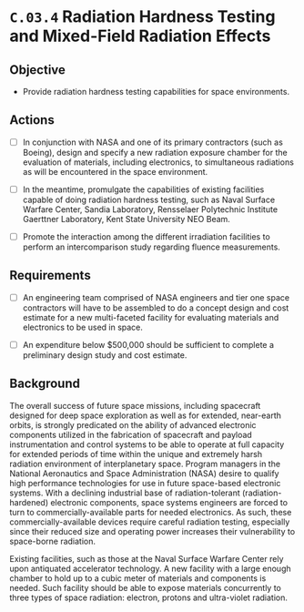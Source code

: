 # `C.03.4` Radiation Hardness Testing and Mixed-Field Radiation Effects

## Objective

- Provide radiation hardness testing capabilities for space environments.

## Actions

- [ ] In conjunction with NASA and one of its primary contractors (such as
Boeing), design and specify a new radiation exposure chamber for the evaluation
of materials, including electronics, to simultaneous radiations as will be
encountered in the space environment.

- [ ] In the meantime, promulgate the capabilities of existing facilities
capable of doing radiation hardness testing, such as Naval Surface Warfare
Center, Sandia Laboratory, Rensselaer Polytechnic Institute Gaerttner
Laboratory, Kent State University NEO Beam.

- [ ] Promote the interaction among the different irradiation facilities to
perform an intercomparison study regarding fluence measurements.

## Requirements

- [ ] An engineering team comprised of NASA engineers and tier one space
contractors will have to be assembled to do a concept design and cost estimate
for a new multi-faceted facility for evaluating materials and electronics to be
used in space.

- [ ] An expenditure below $500,000 should be sufficient to complete a
preliminary design study and cost estimate.

## Background

The overall success of future space missions, including spacecraft designed for
deep space exploration as well as for extended, near-earth orbits, is strongly
predicated on the ability of advanced electronic components utilized in the
fabrication of spacecraft and payload instrumentation and control systems to be
able to operate at full capacity for extended periods of time within the unique
and extremely harsh radiation environment of interplanetary space. Program
managers in the National Aeronautics and Space Administration (NASA) desire to
qualify high performance technologies for use in future space-based electronic
systems. With a declining industrial base of radiation-tolerant
(radiation-hardened) electronic components, space systems engineers are forced
to turn to commercially-available parts for needed electronics. As such, these
commercially-available devices require careful radiation testing, especially
since their reduced size and operating power increases their vulnerability to
space-borne radiation.

Existing facilities, such as those at the Naval Surface Warfare Center rely
upon antiquated accelerator technology. A new facility with a large enough
chamber to hold up to a cubic meter of materials and components is needed. Such
facility should be able to expose materials concurrently to three types of
space radiation: electron, protons and ultra-violet radiation.